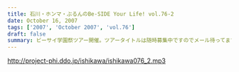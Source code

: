 ```yaml
---
title: 石川・ホンマ・ぶるんのBe-SIDE Your Life! vol.76-2
date: October 16, 2007
tags: ['2007', 'October 2007', 'vol.76']
draft: false
summary: ビーサイ学園祭ツアー開催。ツアータイトルは随時募集中ですのでメール待ってます。とにかく、１０月末からは毎週末になぜか「大学」に行くビーサイメンバーです。NAMAE
---
```


http://project-phi.ddo.jp/ishikawa/ishikawa076_2.mp3
